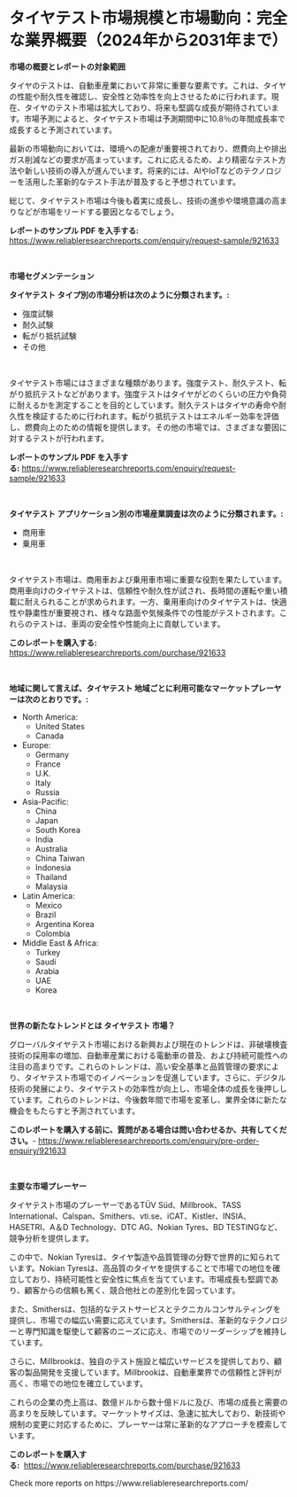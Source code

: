 <p><h1>タイヤテスト市場規模と市場動向：完全な業界概要（2024年から2031年まで）</h1></p><p><strong>市場の概要とレポートの対象範囲</strong></p>
<p><p>タイヤのテストは、自動車産業において非常に重要な要素です。これは、タイヤの性能や耐久性を確認し、安全性と効率性を向上させるために行われます。現在、タイヤのテスト市場は拡大しており、将来も堅調な成長が期待されています。市場予測によると、タイヤテスト市場は予測期間中に10.8％の年間成長率で成長すると予測されています。</p><p>最新の市場動向においては、環境への配慮が重要視されており、燃費向上や排出ガス削減などの要求が高まっています。これに応えるため、より精密なテスト方法や新しい技術の導入が進んでいます。将来的には、AIやIoTなどのテクノロジーを活用した革新的なテスト手法が普及すると予想されています。</p><p>総じて、タイヤテスト市場は今後も着実に成長し、技術の進歩や環境意識の高まりなどが市場をリードする要因となるでしょう。</p></p>
<p><strong>レポートのサンプル PDF を入手する:</strong> <a href="https://www.reliableresearchreports.com/enquiry/request-sample/921633">https://www.reliableresearchreports.com/enquiry/request-sample/921633</a></p>
<p>&nbsp;</p>
<p><strong>市場セグメンテーション</strong></p>
<p><strong>タイヤテスト タイプ別の市場分析は次のように分類されます。:</strong></p>
<p><ul><li>強度試験</li><li>耐久試験</li><li>転がり抵抗試験</li><li>その他</li></ul></p>
<p>&nbsp;</p>
<p><p>タイヤテスト市場にはさまざまな種類があります。強度テスト、耐久テスト、転がり抵抗テストなどがあります。強度テストはタイヤがどのくらいの圧力や負荷に耐えるかを測定することを目的としています。耐久テストはタイヤの寿命や耐久性を検証するために行われます。転がり抵抗テストはエネルギー効率を評価し、燃費向上のための情報を提供します。その他の市場では、さまざまな要因に対するテストが行われます。</p></p>
<p><strong>レポートのサンプル PDF を入手する:</strong>&nbsp;<a href="https://www.reliableresearchreports.com/enquiry/request-sample/921633">https://www.reliableresearchreports.com/enquiry/request-sample/921633</a></p>
<p>&nbsp;</p>
<p><strong> タイヤテスト アプリケーション別の市場産業調査は次のように分類されます。:</strong></p>
<p><ul><li>商用車</li><li>乗用車</li></ul></p>
<p>&nbsp;</p>
<p><p>タイヤテスト市場は、商用車および乗用車市場に重要な役割を果たしています。商用車向けのタイヤテストは、信頼性や耐久性が試され、長時間の運転や重い積載に耐えられることが求められます。一方、乗用車向けのタイヤテストは、快適性や静粛性が重要視され、様々な路面や気候条件での性能がテストされます。これらのテストは、車両の安全性や性能向上に貢献しています。</p></p>
<p><strong>このレポートを購入する:</strong>&nbsp; <a href="https://www.reliableresearchreports.com/purchase/921633">https://www.reliableresearchreports.com/purchase/921633</a></p>
<p>&nbsp;</p>
<p><strong>地域に関して言えば、タイヤテスト 地域ごとに利用可能なマーケットプレーヤーは次のとおりです。:</strong></p>
<p><ul>
    <li>
        North America:
        <ul>
            <li>United States</li>
            <li>Canada</li>
        </ul>
    </li>
    <li>
        Europe:
        <ul>
            <li>Germany</li>
            <li>France</li>
            <li>U.K.</li>
            <li>Italy</li>
            <li>Russia</li>
        </ul>
    </li>
    <li>
        Asia-Pacific:
        <ul>
            <li>China</li>
            <li>Japan</li>
            <li>South Korea</li>
            <li>India</li>
            <li>Australia</li>
            <li>China Taiwan</li>
            <li>Indonesia</li>
            <li>Thailand</li>
            <li>Malaysia</li>
        </ul>
    </li>
    <li>
        Latin America:
        <ul>
            <li>Mexico</li>
            <li>Brazil</li>
            <li>Argentina Korea</li>
            <li>Colombia</li>
        </ul>
    </li>
    <li>
        Middle East & Africa:
        <ul>
            <li>Turkey</li>
            <li>Saudi</li>
            <li>Arabia</li>
            <li>UAE</li>
            <li>Korea</li>
        </ul>
    </li>
    </ul></p>
<p>&nbsp;</p>
<p><strong>世界の新たなトレンドとは タイヤテスト 市場？</strong></p>
<p><p>グローバルタイヤテスト市場における新興および現在のトレンドは、非破壊検査技術の採用率の増加、自動車産業における電動車の普及、および持続可能性への注目の高まりです。これらのトレンドは、高い安全基準と品質管理の要求により、タイヤテスト市場でのイノベーションを促進しています。さらに、デジタル技術の発展により、タイヤテストの効率性が向上し、市場全体の成長を後押ししています。これらのトレンドは、今後数年間で市場を変革し、業界全体に新たな機会をもたらすと予測されています。</p></p>
<p><strong>このレポートを購入する前に、質問がある場合は問い合わせるか、共有してください。</strong>- <a href="https://www.reliableresearchreports.com/enquiry/pre-order-enquiry/921633">https://www.reliableresearchreports.com/enquiry/pre-order-enquiry/921633</a></p>
<p>&nbsp;</p>
<p><strong>主要な市場プレーヤー</strong></p>
<p><p>タイヤテスト市場のプレーヤーであるTÜV Süd、Millbrook、TASS International、Calspan、Smithers、vti.se、iCAT、Kistler、INSIA、HASETRI、A＆D Technology、DTC AG、Nokian Tyres、BD TESTINGなど、競争分析を提供します。 </p><p>この中で、Nokian Tyresは、タイヤ製造や品質管理の分野で世界的に知られています。Nokian Tyresは、高品質のタイヤを提供することで市場での地位を確立しており、持続可能性と安全性に焦点を当てています。市場成長も堅調であり、顧客からの信頼も篤く、競合他社との差別化を図っています。</p><p>また、Smithersは、包括的なテストサービスとテクニカルコンサルティングを提供し、市場での幅広い需要に応えています。Smithersは、革新的なテクノロジーと専門知識を駆使して顧客のニーズに応え、市場でのリーダーシップを維持しています。</p><p>さらに、Millbrookは、独自のテスト施設と幅広いサービスを提供しており、顧客の製品開発を支援しています。Millbrookは、自動車業界での信頼性と評判が高く、市場での地位を確立しています。</p><p>これらの企業の売上高は、数億ドルから数十億ドルに及び、市場の成長と需要の高まりを反映しています。マーケットサイズは、急速に拡大しており、新技術や規制の変更に対応するために、プレーヤーは常に革新的なアプローチを模索しています。</p></p>
<p><strong>このレポートを購入する:</strong>&nbsp;&nbsp;<a href="https://www.reliableresearchreports.com/purchase/921633">https://www.reliableresearchreports.com/purchase/921633</a></p>
<p>Check more reports on https://www.reliableresearchreports.com/</p>